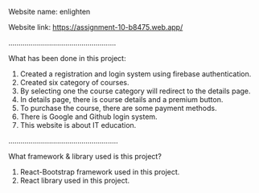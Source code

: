 Website name: enlighten

Website link: https://assignment-10-b8475.web.app/

.....................................................

What has been done in this project:

1. Created a registration and login system using firebase authentication.
2. Created six category of courses.
3. By selecting one the course category will redirect to the details page.
4. In details page, there is course details and a premium button.
5. To purchase the course, there are some payment methods.
6. There is Google and Github login system.
7. This website is about IT education.

......................................................

What framework & library used is this project?

1. React-Bootstrap framework used in this project.
2. React library used in this project.
